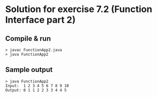 Solution for exercise 7.2 (Function Interface part 2)
====================================

Compile & run
-------------

``` shell
> javac FunctionApp2.java
> java FunctionApp2
```

Sample output
-------------

``` shell
> java FunctionApp2
Input:  1 2 3 4 5 6 7 8 9 10 
Output: 0 1 1 2 2 3 3 4 4 5
```

